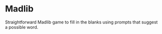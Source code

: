 # Madlib
Straightforward Madlib game to fill in the blanks using prompts that suggest a possible word. 
